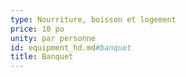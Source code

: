```yaml
---
type: Nourriture, boisson et logement
price: 10 po
unity: par personne
id: equipment_hd.md#banquet
title: Banquet
---
```


